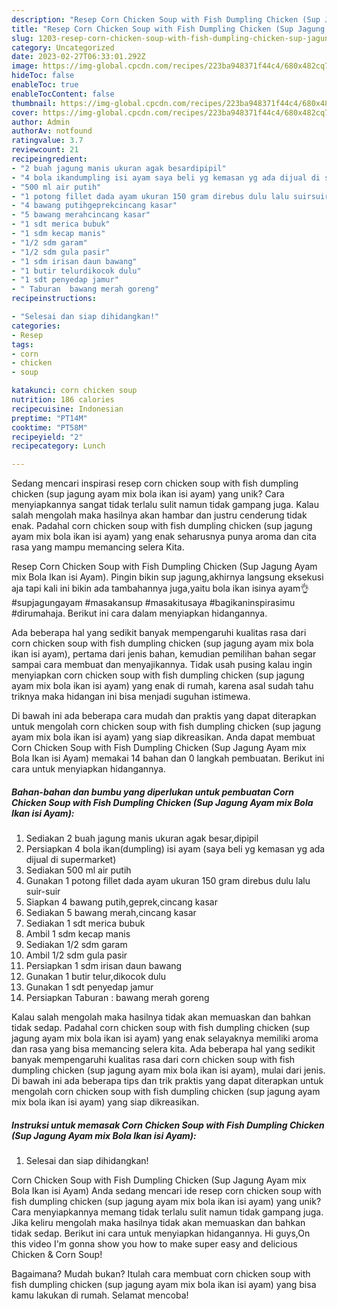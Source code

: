 ```yaml
---
description: "Resep Corn Chicken Soup with Fish Dumpling Chicken (Sup Jagung Ayam mix Bola Ikan isi Ayam) yang Enak"
title: "Resep Corn Chicken Soup with Fish Dumpling Chicken (Sup Jagung Ayam mix Bola Ikan isi Ayam) yang Enak"
slug: 1203-resep-corn-chicken-soup-with-fish-dumpling-chicken-sup-jagung-ayam-mix-bola-ikan-isi-ayam-yang-enak
category: Uncategorized
date: 2023-02-27T06:33:01.292Z
image: https://img-global.cpcdn.com/recipes/223ba948371f44c4/680x482cq70/corn-chicken-soup-with-fish-dumpling-chicken-sup-jagung-ayam-mix-bola-ikan-isi-ayam-foto-resep-utama.jpg
hideToc: false
enableToc: true
enableTocContent: false
thumbnail: https://img-global.cpcdn.com/recipes/223ba948371f44c4/680x482cq70/corn-chicken-soup-with-fish-dumpling-chicken-sup-jagung-ayam-mix-bola-ikan-isi-ayam-foto-resep-utama.jpg
cover: https://img-global.cpcdn.com/recipes/223ba948371f44c4/680x482cq70/corn-chicken-soup-with-fish-dumpling-chicken-sup-jagung-ayam-mix-bola-ikan-isi-ayam-foto-resep-utama.jpg
author: Admin
authorAv: notfound
ratingvalue: 3.7
reviewcount: 21
recipeingredient:
- "2 buah jagung manis ukuran agak besardipipil"
- "4 bola ikandumpling isi ayam saya beli yg kemasan yg ada dijual di supermarket"
- "500 ml air putih"
- "1 potong fillet dada ayam ukuran 150 gram direbus dulu lalu suirsuir"
- "4 bawang putihgeprekcincang kasar"
- "5 bawang merahcincang kasar"
- "1 sdt merica bubuk"
- "1 sdm kecap manis"
- "1/2 sdm garam"
- "1/2 sdm gula pasir"
- "1 sdm irisan daun bawang"
- "1 butir telurdikocok dulu"
- "1 sdt penyedap jamur"
- " Taburan  bawang merah goreng"
recipeinstructions:

- "Selesai dan siap dihidangkan!"
categories:
- Resep
tags:
- corn
- chicken
- soup

katakunci: corn chicken soup 
nutrition: 186 calories
recipecuisine: Indonesian
preptime: "PT14M"
cooktime: "PT58M"
recipeyield: "2"
recipecategory: Lunch

---
```





Sedang mencari inspirasi resep corn chicken soup with fish dumpling chicken (sup jagung ayam mix bola ikan isi ayam) yang unik? Cara menyiapkannya sangat tidak terlalu sulit namun tidak gampang juga. Kalau salah mengolah maka hasilnya akan hambar dan justru cenderung tidak enak. Padahal corn chicken soup with fish dumpling chicken (sup jagung ayam mix bola ikan isi ayam) yang enak seharusnya punya aroma dan cita rasa yang mampu memancing selera Kita.





Resep Corn Chicken Soup with Fish Dumpling Chicken (Sup Jagung Ayam mix Bola Ikan isi Ayam). Pingin bikin sup jagung,akhirnya langsung eksekusi aja tapi kali ini bikin ada tambahannya juga,yaitu bola ikan isinya ayam👌 #supjagungayam #masakansup #masakitusaya #bagikaninspirasimu #dirumahaja. Berikut ini cara dalam menyiapkan hidangannya.

Ada beberapa hal yang sedikit banyak mempengaruhi kualitas rasa dari corn chicken soup with fish dumpling chicken (sup jagung ayam mix bola ikan isi ayam), pertama dari jenis bahan, kemudian pemilihan bahan segar sampai cara membuat dan menyajikannya. Tidak usah pusing kalau ingin menyiapkan corn chicken soup with fish dumpling chicken (sup jagung ayam mix bola ikan isi ayam) yang enak di rumah, karena asal sudah tahu triknya maka hidangan ini bisa menjadi suguhan istimewa.






Di bawah ini ada beberapa cara mudah dan praktis yang dapat diterapkan untuk mengolah corn chicken soup with fish dumpling chicken (sup jagung ayam mix bola ikan isi ayam) yang siap dikreasikan. Anda dapat membuat Corn Chicken Soup with Fish Dumpling Chicken (Sup Jagung Ayam mix Bola Ikan isi Ayam) memakai 14 bahan dan 0 langkah pembuatan. Berikut ini cara untuk menyiapkan hidangannya.

<!--inarticleads1-->

##### Bahan-bahan dan bumbu yang diperlukan untuk pembuatan Corn Chicken Soup with Fish Dumpling Chicken (Sup Jagung Ayam mix Bola Ikan isi Ayam):

1. Sediakan 2 buah jagung manis ukuran agak besar,dipipil
1. Persiapkan 4 bola ikan(dumpling) isi ayam (saya beli yg kemasan yg ada dijual di supermarket)
1. Sediakan 500 ml air putih
1. Gunakan 1 potong fillet dada ayam ukuran 150 gram direbus dulu lalu suir-suir
1. Siapkan 4 bawang putih,geprek,cincang kasar
1. Sediakan 5 bawang merah,cincang kasar
1. Sediakan 1 sdt merica bubuk
1. Ambil 1 sdm kecap manis
1. Sediakan 1/2 sdm garam
1. Ambil 1/2 sdm gula pasir
1. Persiapkan 1 sdm irisan daun bawang
1. Gunakan 1 butir telur,dikocok dulu
1. Gunakan 1 sdt penyedap jamur
1. Persiapkan  Taburan : bawang merah goreng


Kalau salah mengolah maka hasilnya tidak akan memuaskan dan bahkan tidak sedap. Padahal corn chicken soup with fish dumpling chicken (sup jagung ayam mix bola ikan isi ayam) yang enak selayaknya memiliki aroma dan rasa yang bisa memancing selera kita. Ada beberapa hal yang sedikit banyak mempengaruhi kualitas rasa dari corn chicken soup with fish dumpling chicken (sup jagung ayam mix bola ikan isi ayam), mulai dari jenis. Di bawah ini ada beberapa tips dan trik praktis yang dapat diterapkan untuk mengolah corn chicken soup with fish dumpling chicken (sup jagung ayam mix bola ikan isi ayam) yang siap dikreasikan. 

<!--inarticleads2-->

##### Instruksi untuk memasak Corn Chicken Soup with Fish Dumpling Chicken (Sup Jagung Ayam mix Bola Ikan isi Ayam):


1. Selesai dan siap dihidangkan!

Corn Chicken Soup with Fish Dumpling Chicken (Sup Jagung Ayam mix Bola Ikan isi Ayam) Anda sedang mencari ide resep corn chicken soup with fish dumpling chicken (sup jagung ayam mix bola ikan isi ayam) yang unik? Cara menyiapkannya memang tidak terlalu sulit namun tidak gampang juga. Jika keliru mengolah maka hasilnya tidak akan memuaskan dan bahkan tidak sedap. Berikut ini cara untuk menyiapkan hidangannya. Hi guys,On this video I&#39;m gonna show you how to make super easy and delicious Chicken &amp; Corn Soup! 

Bagaimana? Mudah bukan? Itulah cara membuat corn chicken soup with fish dumpling chicken (sup jagung ayam mix bola ikan isi ayam) yang bisa kamu lakukan di rumah. Selamat mencoba!

